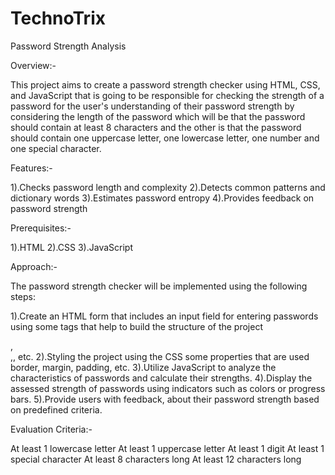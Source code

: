 # TechnoTrix

Password Strength Analysis

Overview:- 

This project aims to create a password strength checker using HTML, CSS, and JavaScript that is going to be responsible for checking the strength of a password for the user's understanding of their password strength by considering the length of the password which will be that the password should contain at least 8 characters and the other is that the password should contain one uppercase letter, one lowercase letter, one number and one special character.

Features:-

1).Checks password length and complexity
2).Detects common patterns and dictionary words
3).Estimates password entropy
4).Provides feedback on password strength

Prerequisites:-

1).HTML
2).CSS
3).JavaScript

Approach:-

The password strength checker will be implemented using the following steps:

1).Create an HTML form that includes an input field for entering passwords using some tags that help to build the structure of the project <form>,<div>,<h>, etc.
2).Styling the project using the CSS some properties that are used border, margin, padding, etc.
3).Utilize JavaScript to analyze the characteristics of passwords and calculate their strengths.
4).Display the assessed strength of passwords using indicators such as colors or progress bars.
5).Provide users with feedback, about their password strength based on predefined criteria.

Evaluation Criteria:- 

At least 1 lowercase letter
At least 1 uppercase letter
At least 1 digit
At least 1 special character
At least 8 characters long
At least 12 characters long
